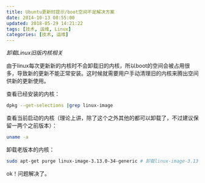 ```yaml
---
title: Ubuntu更新时提示/boot空间不足解决方案
date: 2014-10-13 08:55:00
updated: 2018-05-29 14:21:22
tags: [技术, 运维, Linux]
categories: [技术, 运维]
---
```


*卸载Linux旧版内核相关*

<!-- more -->

由于linux每次更新新的内核时不会卸载旧的内核，所以boot的空间会被占用很多，导致新的更新不能正常安装。这时候就需要用户手动清理旧的内核来腾出空间供新的更新使用。

查看已经安装的内核：

```bash
dpkg --get-selections |grep linux-image
```

查看当前启动的内核（理论上讲，除了这个之外其他的都可以卸载了，不过建议保留一两个之前版本）：

```bash
uname -a
```

卸载老版本的内核：

```bash
sudo apt-get purge linux-image-3.13.0-34-generic # 卸载linux-image-3.13.0-34-generic内核
```

ok！问题解决了。
